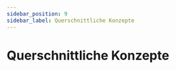 ```yaml
---
sidebar_position: 9
sidebar_label: Querschnittliche Konzepte
---
```


# Querschnittliche Konzepte